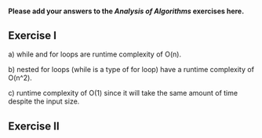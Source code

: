 #### Please add your answers to the **_Analysis of Algorithms_** exercises here.

## Exercise I

a) while and for loops are runtime complexity of O(n).

b) nested for loops (while is a type of for loop) have a runtime complexity of O(n^2).

c) runtime complexity of O(1) since it will take the same amount of time despite the input size.

## Exercise II

